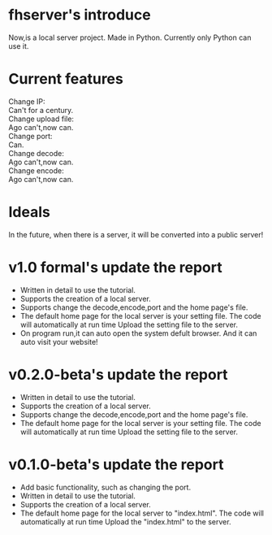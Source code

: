 # fhserver's introduce
Now,is a local server project.
Made in Python.
Currently only Python can use it.
# Current features
Change IP:<br/>
Can't for a century.<br/>
Change upload file:<br/>
Ago can't,now can.<br/>
Change port:<br/>
Can.<br/>
Change decode:<br/>
Ago can't,now can.<br/>
Change encode:<br/>
Ago can't,now can.
# Ideals
In the future, when there is a server, it will be converted into a public server!
# v1.0 formal's update the report
- Written in detail to use the tutorial.
- Supports the creation of a local server.
- Supports change the decode,encode,port and the home page's file.
- The default home page for the local server is your setting file. The code will automatically at run time Upload the setting file to the server.
- On program run,it can auto open the system defult browser. And it can auto visit your website!
# v0.2.0-beta's update the report
- Written in detail to use the tutorial.
- Supports the creation of a local server.
- Supports change the decode,encode,port and the home page's file.
- The default home page for the local server is your setting file. The code will automatically at run time Upload the setting file to the server.
# v0.1.0-beta's update the report
- Add basic functionality, such as changing the port.
- Written in detail to use the tutorial.
- Supports the creation of a local server.
- The default home page for the local server to "index.html". The code will automatically at run time Upload the "index.html" to the server.
